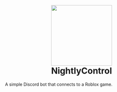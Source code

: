 <h1 align="center">
<img src="" width="200" height="200">
<br>NightlyControl<br>
</h1>

A simple Discord bot that connects to a Roblox game.
